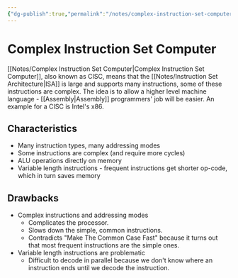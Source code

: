 ```yaml
---
{"dg-publish":true,"permalink":"/notes/complex-instruction-set-computer/","tags":[null]}
---
```




# Complex Instruction Set Computer
[[Notes/Complex Instruction Set Computer\|Complex Instruction Set Computer]], also known as CISC, means that the [[Notes/Instruction Set Architecture\|ISA]] is large and supports many instructions, some of these instructions are complex.
The idea is to allow a higher level machine language - [[Assembly\|Assembly]] programmers' job will be easier.
An example for a CISC is Intel's x86.

## Characteristics
- Many instruction types, many addressing modes
- Some instructions are complex (and require more cycles)
- ALU operations directly on memory
- Variable length instructions - frequent instructions get shorter op-code, which in turn saves memory

## Drawbacks
- Complex instructions and addressing modes
	- Complicates the processor.
	- Slows down the simple, common instructions.
	- Contradicts "Make The Common Case Fast" because it turns out that most frequent instructions are the simple ones.
- Variable length instructions are problematic
	- Difficult to decode in parallel because we don't know where an instruction ends until we decode the instruction.
